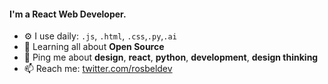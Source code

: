 #### I'm a React Web Developer.

- ⚙️ I use daily: `.js`, `.html`, `.css`,`.py`,`.ai`
- 🌱 Learning all about **Open Source**
- 💬 Ping me about **design**, **react**, **python**, **development**, **design thinking**
- 📫 Reach me: [twitter.com/rosbeldev](https://twitter.com/rosbeldev)



